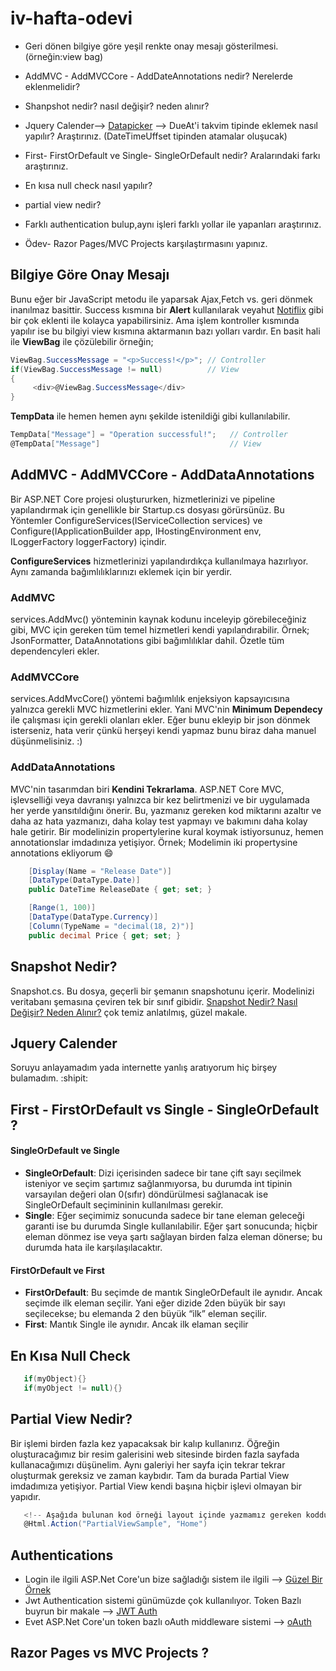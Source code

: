 # iv-hafta-odevi
*  Geri dönen bilgiye göre yeşil renkte onay mesajı gösterilmesi. (örneğin:view bag)

*  AddMVC - AddMVCCore - AddDateAnnotations nedir? Nerelerde eklenmelidir?

 * Shanpshot nedir? nasıl değişir? neden alınır?

*  Jquery Calender--> [Datapicker](https://jqueryui.com/datepicker/) --> DueAt'i takvim tipinde eklemek nasıl yapılır? Araştırınız. (DateTimeUffset tipinden atamalar oluşucak)

*  First- FirstOrDefault ve Single- SingleOrDefault nedir? Aralarındaki farkı araştırınız.

*  En kısa null check nasıl yapılır?

* partial view nedir?

* Farklı authentication bulup,aynı işleri farklı yollar ile yapanları araştırınız.

* Ödev- Razor Pages/MVC Projects karşılaştırmasını yapınız.



## Bilgiye Göre Onay Mesajı

Bunu eğer bir JavaScript metodu ile yaparsak Ajax,Fetch vs. geri dönmek inanılmaz basittir. Success kısmına bir **Alert** kullanılarak veyahut [Notiflix](https://www.notiflix.com/) gibi bir çok eklenti ile kolayca yapabilirsiniz. Ama işlem kontroller kısmında yapılır ise bu bilgiyi view kısmına aktarmanın bazı yolları vardır. En basit hali ile **ViewBag** ile çözülebilir örneğin;
```cs
ViewBag.SuccessMessage = "<p>Success!</p>"; // Controller 
if(ViewBag.SuccessMessage != null)          // View 
{
     <div>@ViewBag.SuccessMessage</div>
}
```
**TempData** ile hemen hemen aynı şekilde istenildiği gibi kullanılabilir.
```cs
TempData["Message"] = "Operation successful!";   // Controller
@TempData["Message"]                             // View
```

## AddMVC - AddMVCCore - AddDataAnnotations

Bir ASP.NET Core projesi oluştururken, hizmetlerinizi ve pipeline yapılandırmak için genellikle bir Startup.cs dosyası görürsünüz. Bu Yöntemler
ConfigureServices(IServiceCollection services) ve Configure(IApplicationBuilder app, IHostingEnvironment env, ILoggerFactory loggerFactory) içindir.

**ConfigureServices** hizmetlerinizi yapılandırdıkça kullanılmaya hazırlıyor. Aynı zamanda bağımlılıklarınızı eklemek için bir yerdir.

### AddMVC
services.AddMvc() yönteminin kaynak kodunu inceleyip görebileceğiniz gibi, MVC için gereken tüm temel hizmetleri kendi yapılandırabilir. Örnek; JsonFormatter, DataAnnotations gibi bağımlılıklar dahil. Özetle tüm dependencyleri ekler.

### AddMVCCore
services.AddMvcCore() yöntemi bağımlılık enjeksiyon kapsayıcısına yalnızca gerekli MVC hizmetlerini ekler. Yani MVC'nin **Minimum Dependecy** ile çalışması için gerekli olanları ekler. Eğer bunu ekleyip bir json dönmek isterseniz, hata verir çünkü herşeyi kendi yapmaz bunu biraz daha manuel düşünmelisiniz. :)

### AddDataAnnotations
MVC'nin tasarımdan biri **Kendini Tekrarlama**. ASP.NET Core MVC, işlevselliği veya davranışı yalnızca bir kez belirtmenizi ve bir uygulamada her yerde yansıtıldığını önerir. Bu, yazmanız gereken kod miktarını azaltır ve daha az hata yazmanızı, daha kolay test yapmayı ve bakımını daha kolay hale getirir. Bir modelinizin propertylerine kural koymak istiyorsunuz, hemen annotationslar imdadınıza yetişiyor. Örnek; Modelimin iki propertysine annotations ekliyorum :smile:
```cs
    [Display(Name = "Release Date")]
    [DataType(DataType.Date)]
    public DateTime ReleaseDate { get; set; }

    [Range(1, 100)]
    [DataType(DataType.Currency)]
    [Column(TypeName = "decimal(18, 2)")]
    public decimal Price { get; set; }
```

## Snapshot Nedir?
<DbContext>Snapshot.cs. Bu dosya, geçerli bir şemanın snapshotunu içerir. Modelinizi veritabanı şemasına çeviren tek bir sınıf gibidir.
      [Snapshot Nedir? Nasıl Değişir? Neden Alınır?](https://softdevpractice.com/blog/entity-framework-core-snapshot/) çok temiz anlatılmış, güzel makale.

## Jquery Calender
Soruyu anlayamadım yada internette yanlış aratıyorum hiç birşey bulamadım. :shipit:

## First - FirstOrDefault vs Single - SingleOrDefault ?

#### SingleOrDefault ve Single
- **SingleOrDefault**: Dizi içerisinden sadece bir tane çift sayı seçilmek isteniyor ve seçim şartımız sağlanmıyorsa, bu durumda int tipinin varsayılan değeri olan 0(sıfır) döndürülmesi sağlanacak ise SingleOrDefault seçimininin kullanılması gerekir.
- **Single**: Eğer seçimimiz sonucunda sadece bir tane eleman geleceği garanti ise bu durumda Single kullanılabilir. Eğer şart sonucunda; hiçbir eleman dönmez ise veya şartı sağlayan birden falza eleman dönerse; bu durumda hata ile karşılaşılacaktır.

#### FirstOrDefault ve First
- **FirstOrDefault**: Bu seçimde de mantık SingleOrDefault ile aynıdır. Ancak seçimde ilk eleman seçilir. Yani eğer dizide 2den büyük bir sayı seçilecekse; bu elemanda 2 den büyük “ilk” eleman seçilir.
- **First**: Mantık Single ile aynıdır. Ancak ilk elaman seçilir

##  En Kısa Null Check
```cs
   if(myObject){}
   if(myObject != null){}
```

## Partial View Nedir?
Bir işlemi birden fazla kez yapacaksak bir kalıp kullanırız. Öğreğin oluşturacağımız bir resim galerisini web sitesinde birden fazla sayfada kullanacağımızı düşünelim. Aynı galeriyi her sayfa için tekrar tekrar oluşturmak gereksiz ve zaman kaybıdır. Tam da burada Partial View  imdadımıza yetişiyor. Partial View kendi başına hiçbir işlevi olmayan bir yapıdır.
```cs
   <!-- Aşağıda bulunan kod örneği layout içinde yazmamız gereken koddur --> 
   @Html.Action("PartialViewSample", "Home")
```

## Authentications
- Login ile ilgili ASP.Net Core'un bize sağladığı sistem ile ilgili --> [Güzel Bir Örnek](http://cagatayyildiz.com/net-core-mvc-login-islemi/)
- Jwt Authentication sistemi günümüzde çok kullanılıyor. Token Bazlı buyrun bir makale --> [JWT Auth](https://medium.com/bili%C5%9Fim-hareketi/asp-net-core-ile-jwt-authentication-web-api-uyg-66a7d3fecb6f)
- Evet ASP.Net Core'un token bazlı oAuth middleware sistemi --> [oAuth](https://developer.okta.com/blog/2019/07/12/secure-your-aspnet-core-app-with-oauth)

## Razor Pages vs MVC Projects ?
